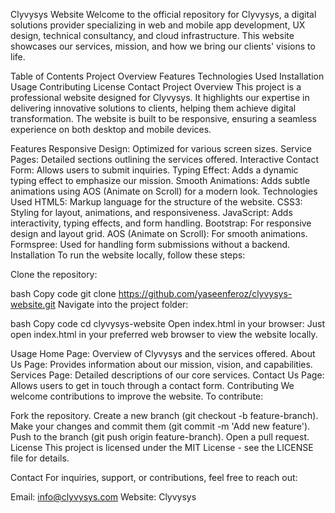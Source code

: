 Clyvysys Website
Welcome to the official repository for Clyvysys, a digital solutions provider specializing in web and mobile app development, UX design, technical consultancy, and cloud infrastructure. This website showcases our services, mission, and how we bring our clients' visions to life.

Table of Contents
Project Overview
Features
Technologies Used
Installation
Usage
Contributing
License
Contact
Project Overview
This project is a professional website designed for Clyvysys. It highlights our expertise in delivering innovative solutions to clients, helping them achieve digital transformation. The website is built to be responsive, ensuring a seamless experience on both desktop and mobile devices.

Features
Responsive Design: Optimized for various screen sizes.
Service Pages: Detailed sections outlining the services offered.
Interactive Contact Form: Allows users to submit inquiries.
Typing Effect: Adds a dynamic typing effect to emphasize our mission.
Smooth Animations: Adds subtle animations using AOS (Animate on Scroll) for a modern look.
Technologies Used
HTML5: Markup language for the structure of the website.
CSS3: Styling for layout, animations, and responsiveness.
JavaScript: Adds interactivity, typing effects, and form handling.
Bootstrap: For responsive design and layout grid.
AOS (Animate on Scroll): For smooth animations.
Formspree: Used for handling form submissions without a backend.
Installation
To run the website locally, follow these steps:

Clone the repository:

bash
Copy code
git clone https://github.com/yaseenferoz/clyvysys-website.git
Navigate into the project folder:

bash
Copy code
cd clyvysys-website
Open index.html in your browser: Just open index.html in your preferred web browser to view the website locally.

Usage
Home Page: Overview of Clyvysys and the services offered.
About Us Page: Provides information about our mission, vision, and capabilities.
Services Page: Detailed descriptions of our core services.
Contact Us Page: Allows users to get in touch through a contact form.
Contributing
We welcome contributions to improve the website. To contribute:

Fork the repository.
Create a new branch (git checkout -b feature-branch).
Make your changes and commit them (git commit -m 'Add new feature').
Push to the branch (git push origin feature-branch).
Open a pull request.
License
This project is licensed under the MIT License - see the LICENSE file for details.

Contact
For inquiries, support, or contributions, feel free to reach out:

Email: info@clyvysys.com
Website: Clyvysys
